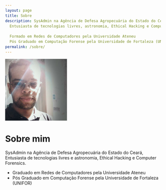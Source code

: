 ```yaml
---
layout: page
title: Sobre
description: SysAdmin na Agência de Defesa Agropecuária do Estado do Ceará,
  Entusiasta de tecnologias livres, astronomia, Ethical Hacking e Computer Forensics.

  Formado em Redes de Computadores pela Universidade Ateneu
  Pós Graduado em Computação Forense pela Universidade de Fortaleza (UNIFOR)
permalink: /sobre/
---
```


<img class="img-rounded" src="/assets/img/uploads/profile.png" alt="Cristiano Henrique" width="200">

# Sobre mim
SysAdmin na Agência de Defesa Agropecuária do Estado do Ceará,
Entusiasta de tecnologias livres e astronomia, Ethical Hacking e Computer Forensics.

- Graduado em Redes de Computadores pela Universidade Ateneu
- Pós Graduado em Computação Forense pela Universidade de Fortaleza (UNIFOR)
